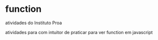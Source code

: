 # function
atividades do Instituto Proa 

atividades para com intuitor de praticar para ver function em javascript
